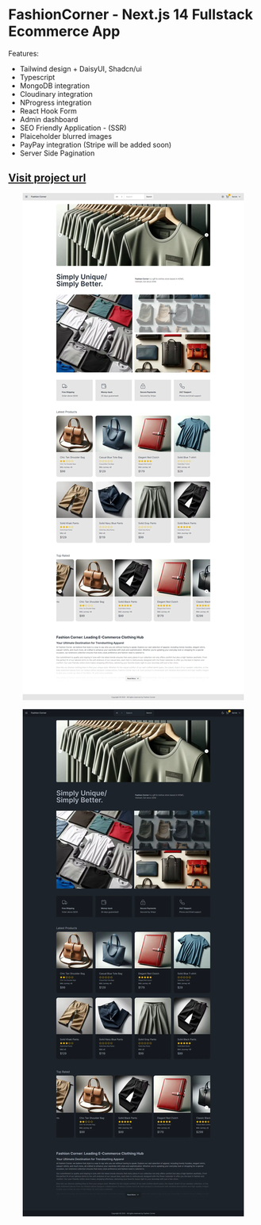 # FashionCorner - Next.js 14 Fullstack Ecommerce App

Features:

- Tailwind design + DaisyUI, Shadcn/ui 
- Typescript
- MongoDB integration
- Cloudinary integration
- NProgress integration
- React Hook Form
- Admin dashboard
- SEO Friendly Application - (SSR)
- Plaiceholder blurred images
- PayPay integration (Stripe will be added soon) 
- Server Side Pagination

##  [Visit project url](https://fashion-corner.vercel.app/)

<p align="center" width="100%">
  <img src="public/readme/Fashion-Corner-Fullstack-Next-js-Store.webp" alt="Next.js 14 Fullstack Ecommerce App - Home page light mode" title="screen1" />
</p>

<p align="center" width="100%">
  <img src="public/readme/Fashion-Corner-Fullstack-Next-js-Store-dark.webp" alt="Next.js 14 Fullstack Ecommerce App - Home page dark mode" title="screen2" />
</p>
